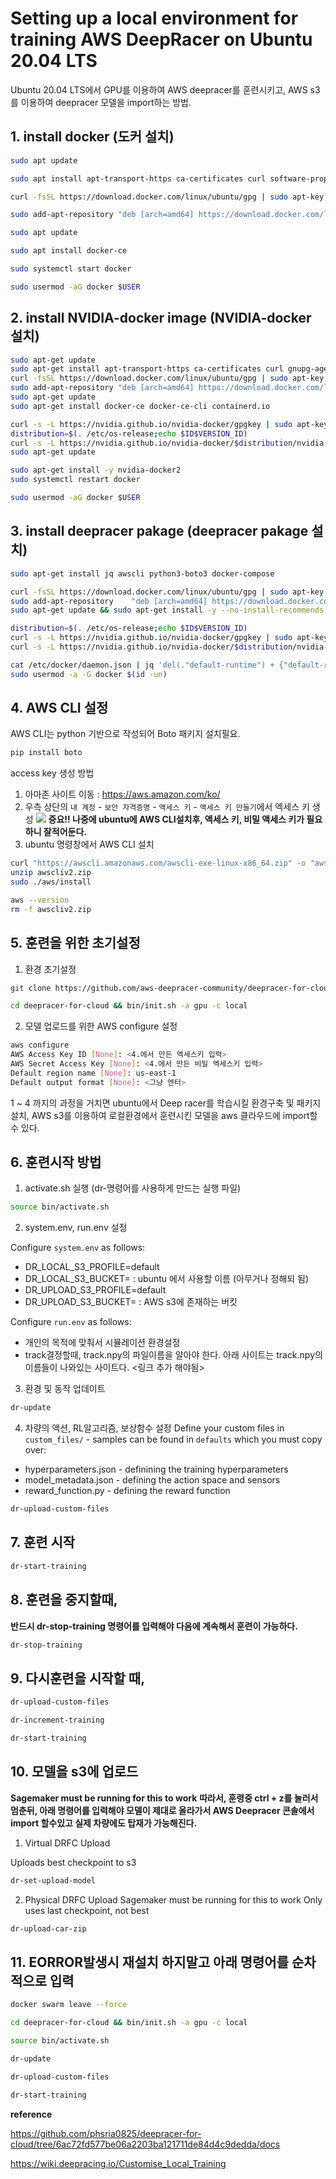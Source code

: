 # Setting up a local environment for training AWS DeepRacer on Ubuntu 20.04 LTS

Ubuntu 20.04 LTS에서 GPU를 이용하여 AWS deepracer를 훈련시키고,
AWS s3를 이용하여 deepracer 모델을 import하는 방법.

## 1. install docker (도커 설치)
```bash
sudo apt update

sudo apt install apt-transport-https ca-certificates curl software-properties-common

curl -fsSL https://download.docker.com/linux/ubuntu/gpg | sudo apt-key add -

sudo add-apt-repository "deb [arch=amd64] https://download.docker.com/linux/ubuntu $(lsb_release -cs) stable"

sudo apt update

sudo apt install docker-ce

sudo systemctl start docker

sudo usermod -aG docker $USER
```

## 2. install NVIDIA-docker image (NVIDIA-docker 설치)
```bash
sudo apt-get update
sudo apt-get install apt-transport-https ca-certificates curl gnupg-agent software-properties-common
curl -fsSL https://download.docker.com/linux/ubuntu/gpg | sudo apt-key add -
sudo add-apt-repository "deb [arch=amd64] https://download.docker.com/linux/ubuntu $(lsb_release -cs) stable"
sudo apt-get update
sudo apt-get install docker-ce docker-ce-cli containerd.io

curl -s -L https://nvidia.github.io/nvidia-docker/gpgkey | sudo apt-key add -
distribution=$(. /etc/os-release;echo $ID$VERSION_ID)
curl -s -L https://nvidia.github.io/nvidia-docker/$distribution/nvidia-docker.list | sudo tee /etc/apt/sources.list.d/nvidia-docker.list
sudo apt-get update

sudo apt-get install -y nvidia-docker2
sudo systemctl restart docker

sudo usermod -aG docker $USER
```

## 3. install deepracer pakage (deepracer pakage 설치)
```bash
sudo apt-get install jq awscli python3-boto3 docker-compose

curl -fsSL https://download.docker.com/linux/ubuntu/gpg | sudo apt-key add -
sudo add-apt-repository    "deb [arch=amd64] https://download.docker.com/linux/ubuntu $(lsb_release -cs) stable"
sudo apt-get update && sudo apt-get install -y --no-install-recommends docker-ce docker-ce-cli containerd.io

distribution=$(. /etc/os-release;echo $ID$VERSION_ID)
curl -s -L https://nvidia.github.io/nvidia-docker/gpgkey | sudo apt-key add - 
curl -s -L https://nvidia.github.io/nvidia-docker/$distribution/nvidia-docker.list | sudo tee /etc/apt/sources.list.d/nvidia-docker.list

cat /etc/docker/daemon.json | jq 'del(."default-runtime") + {"default-runtime": "nvidia"}' | sudo tee /etc/docker/daemon.json
sudo usermod -a -G docker $(id -un)
```

## 4. AWS CLI 설정
AWS CLI는 python 기반으로 작성되어 Boto 패키지 설치필요.
```bash
pip install boto
```

access key 생성 방법
1. 아마존 사이트 이동 : https://aws.amazon.com/ko/
2. 우측 상단의 `내 계정` - `보안 자격증명` - `액세스 키` - `액세스 키 만들기`에서 엑세스 키 생성
    <img src="AWS_KEY.png">
    **중요!! 나중에 ubuntu에 AWS CLI설치후, 액세스 키, 비밀 액세스 키가 필요하니 잘적어둔다.**
3. ubuntu 명령창에서 AWS CLI 설치

```bash
curl "https://awscli.amazonaws.com/awscli-exe-linux-x86_64.zip" -o "awscliv2.zip"
unzip awscliv2.zip
sudo ./aws/install

aws --version
rm -f awscliv2.zip
```

## 5. 훈련을 위한 초기설정
1. 환경 초기설정
```bash
git clone https://github.com/aws-deepracer-community/deepracer-for-cloud.git

cd deepracer-for-cloud && bin/init.sh -a gpu -c local
```

2. 모델 업로드를 위한 AWS configure 설정
```bash
aws configure
AWS Access Key ID [None]: <4.에서 만든 엑세스키 입력>
AWS Secret Access Key [None]: <4.에서 만든 비밀 엑세스키 입력>
Default region name [None]: us-east-1
Default output format [None]: <그냥 엔터>
```

1 ~ 4 까지의 과정을 거치면 ubuntu에서 Deep racer를 학습시킬 환경구축 및 패키지 설치,
AWS s3를 이용하여 로컬환경에서 훈련시킨 모델을 aws 클라우드에 import할 수 있다.

## 6. 훈련시작 방법

1. activate.sh 실행 (dr-명령어를 사용하게 만드는 실행 파일)
```bash
source bin/activate.sh
```

2. system.env, run.env 설정

Configure `system.env` as follows:
* DR_LOCAL_S3_PROFILE=default
* DR_LOCAL_S3_BUCKET=<bucketname> : ubuntu 에서 사용할 이름 (아무거나 정해되 됨)
* DR_UPLOAD_S3_PROFILE=default
* DR_UPLOAD_S3_BUCKET=<your-aws-deepracer-bucket> : AWS s3에 존재하는 버킷

Configure `run.env` as follows:
* 개인의 목적에 맞춰서 시뮬레이션 환경설정
* track결정할때, track.npy의 파일이름을 알아야 한다. 아래 사이트는 track.npy의 이름들이 나와있는 사이트다.
<링크 추가 해야됨>

3. 환경 및 동작 업데이트
```bash
dr-update
```

4. 차량의 액션, RL알고리즘, 보상함수 설정
Define your custom files in `custom_files/` - samples can be found in `defaults` which you must copy over:
* hyperparameters.json - definining the training hyperparameters
* model_metadata.json - defining the action space and sensors
* reward_function.py - defining the reward function
```bash
dr-upload-custom-files
```

## 7. 훈련 시작
```bash
dr-start-training
```

## 8. 훈련을 중지할때,
**반드시 dr-stop-training 명령어를 입력해야 다음에 계속해서 훈련이 가능하다.**
```bash
dr-stop-training
```

## 9. 다시훈련을 시작할 때,
```bash
dr-upload-custom-files

dr-increment-training

dr-start-training
```

## 10. 모델을 s3에 업로드
**Sagemaker must be running for this to work**
**따라서, 훈령중 ctrl + z를 눌러서 멈춘뒤, 아래 명령어를 입력해야 모델이 제대로 올라가서 AWS Deepracer 콘솔에서 import 할수있고 실제 차량에도 탑재가 가능해진다.**

1. Virtual DRFC Upload

Uploads best checkpoint to s3
```bash
dr-set-upload-model
```

2. Physical DRFC Upload
Sagemaker must be running for this to work
Only uses last checkpoint, not best
```bash
dr-upload-car-zip
```


## 11. EORROR발생시 재설치 하지말고 아래 명령어를 순차적으로 입력
```bash
docker swarm leave --force

cd deepracer-for-cloud && bin/init.sh -a gpu -c local

source bin/activate.sh

dr-update

dr-upload-custom-files

dr-start-training
```

**reference**

https://github.com/phsria0825/deepracer-for-cloud/tree/6ac72fd577be06a2203ba121711de84d4c9dedda/docs

https://wiki.deepracing.io/Customise_Local_Training
